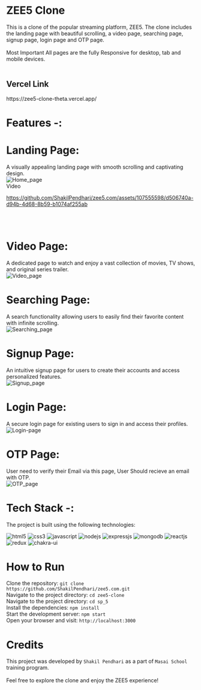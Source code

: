 # ZEE5 Clone
This is a clone of the popular streaming platform, ZEE5. The clone includes the landing page with beautiful scrolling, a video page, searching page, signup page, login page and OTP page. <br/><br/>Most Important All pages are the fully Responsive for desktop, tab and mobile devices. <br/><br/>
<h2>Vercel Link</h2>  https://zee5-clone-theta.vercel.app/  <br/>

# Features -:

# Landing Page:
A visually appealing landing page with smooth scrolling and captivating design. <br/>
![Home_page](https://github.com/ShakilPendhari/zee5.com/assets/107555598/1fda4cbc-62ee-428c-9e7f-ee8aecc8ca0a)
<br/>Video<br/>


https://github.com/ShakilPendhari/zee5.com/assets/107555598/d506740a-d94b-4d68-8b59-b1074af255ab


<br/><br/>




# Video Page:
A dedicated page to watch and enjoy a vast collection of movies, TV shows, and original series trailer. <br/>
![Video_page](https://github.com/ShakilPendhari/zee5.com/assets/107555598/147f93d9-9d80-4453-bcc4-c0675ebd951e)



# Searching Page: 
A search functionality allowing users to easily find their favorite content with infinite scrolling. <br/>
![Searching_page](https://github.com/ShakilPendhari/zee5.com/assets/107555598/636ee170-85c0-43d3-b1eb-b61ff56dea9b)



# Signup Page: 
An intuitive signup page for users to create their accounts and access personalized features. <br/>
![Signup_page](https://github.com/ShakilPendhari/zee5.com/assets/107555598/abb4a777-957f-41a0-bd76-2da026dfd444)




# Login Page:
A secure login page for existing users to sign in and access their profiles.<br/>
![Login-page](https://github.com/ShakilPendhari/zee5.com/assets/107555598/24d4ccb1-41dd-49a7-98f9-c45755d80a6a)




# OTP Page:
User need to verify their Email via this page, User Should recieve an email with OTP.<br/>
![OTP_page](https://github.com/ShakilPendhari/zee5.com/assets/107555598/663de391-1c3b-423f-8a46-9f421c0ff09e)





# Tech Stack -:<br/>
The project is built using the following technologies:
<p >
    <img src="https://img.shields.io/badge/HTML5-E34F26?style=for-the-badge&logo=html5&logoColor=white" alt="html5" />
    <img src="https://img.shields.io/badge/CSS3-1572B6?style=for-the-badge&logo=css3&logoColor=white" alt="css3" /> 
    <img src="https://img.shields.io/badge/JavaScript-323330?style=for-the-badge&logo=javascript&logoColor=F7DF1E" alt="javascript" />
    <img src="https://img.shields.io/badge/Node.js-339933?style=for-the-badge&logo=nodedotjs&logoColor=white" alt="nodejs" />
    <img src="https://img.shields.io/badge/Express.js-000000?style=for-the-badge&logo=express&logoColor=white" alt="expressjs" />
    <img src="https://img.shields.io/badge/MongoDB-4EA94B?style=for-the-badge&logo=mongodb&logoColor=white" alt="mongodb" />
    <img src="https://img.shields.io/badge/React-20232A?style=for-the-badge&logo=react&logoColor=61DAFB" alt="reactjs" />
    <img src="https://img.shields.io/badge/Redux-593D88?style=for-the-badge&logo=redux&logoColor=white" alt="redux" /> 
    <img src="https://img.shields.io/badge/Chakra%20UI-3bc7bd?style=for-the-badge&logo=chakraui&logoColor=white" alt="chakra-ui" />
</p>

# How to Run <br/>
Clone the repository:   ``` git clone https://github.com/ShakilPendhari/zee5.com.git ``` <br/>
Navigate to the project directory:   ``` cd zee5-clone ``` <br/>
Navigate to the project directory:   ``` cd sp_5 ``` <br/>
Install the dependencies:   ``` npm install ``` <br/>
Start the development server:   ``` npm start ``` <br/>
Open your browser and visit:   ``` http://localhost:3000 ``` <br/>

# Credits <br/>
This project was developed by ```Shakil Pendhari``` as a part of ```Masai School``` training program.
<br/><br/>
Feel free to explore the clone and enjoy the ZEE5 experience!
